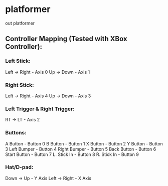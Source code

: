 # platformer
out platformer


## Controller Mapping (Tested with XBox Controller):
### Left Stick:

Left -> Right   - Axis 0
Up   -> Down    - Axis 1
### Right Stick:

Left -> Right   - Axis 4
Up   -> Down    - Axis 3
### Left Trigger & Right Trigger:

RT -> LT        - Axis 2
### Buttons:

A Button        - Button 0
B Button        - Button 1
X Button        - Button 2
Y Button        - Button 3
Left Bumper     - Button 4
Right Bumper    - Button 5
Back Button     - Button 6
Start Button    - Button 7
L. Stick In     - Button 8
R. Stick In     - Button 9
### Hat/D-pad:

Down -> Up      - Y Axis
Left -> Right   - X Axis
